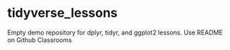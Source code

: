 # tidyverse_lessons
Empty demo repository for dplyr, tidyr, and ggplot2 lessons. Use README on Github Classrooms
